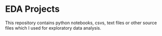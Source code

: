 # EDA Projects

This repository contains python notebooks, csvs, text files or other source files which I used for exploratory data analysis.
